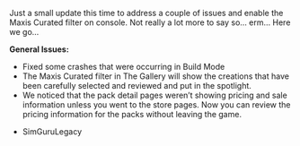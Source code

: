 Just a small update this time to address a couple of issues and enable the Maxis Curated filter on console. Not really a lot more to say so… erm… Here we go...

**General Issues:**

  * Fixed some crashes that were occurring in Build Mode
  *  The Maxis Curated filter in The Gallery will show the creations that have been carefully selected and reviewed and put in the spotlight.
  *  We noticed that the pack detail pages weren’t showing pricing and sale information unless you went to the store pages. Now you can review the pricing information for the packs without leaving the game.


- SimGuruLegacy 